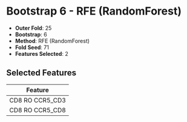 # Bootstrap 6 - RFE (RandomForest)

- **Outer Fold**: 25
- **Bootstrap**: 6
- **Method**: RFE (RandomForest)
- **Fold Seed**: 71
- **Features Selected**: 2

## Selected Features

| Feature |
|---------|
| CD8 RO CCR5_CD3 |
| CD8 RO CCR5_CD8 |
